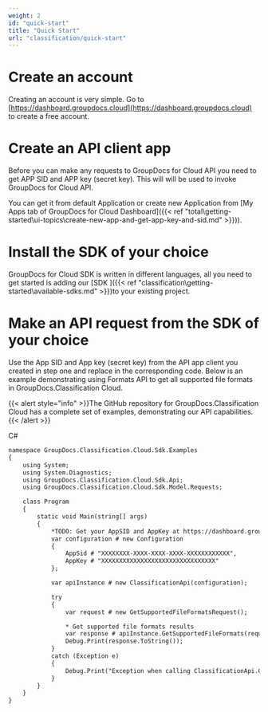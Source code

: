 ```yaml
---
weight: 2
id: "quick-start"
title: "Quick Start"
url: "classification/quick-start"
---
```







# Create an account #

Creating an account is very simple. Go to [https://dashboard.groupdocs.cloud](https://dashboard.groupdocs.cloud) to create a free account.

# Create an API client app #

Before you can make any requests to GroupDocs for Cloud API you need to get APP SID and APP key (secret key). This will will be used to invoke GroupDocs for Cloud API.

You can get it from default Application or create new Application from [My Apps tab of GroupDocs for Cloud Dashboard]({{< ref "total\getting-started\ui-topics\create-new-app-and-get-app-key-and-sid.md" >}})).

# Install the SDK of your choice #

GroupDocs for Cloud SDK is written in different languages, all you need to get started is adding our [SDK ]({{< ref "classification\getting-started\available-sdks.md" >}})to your existing project. 

# Make an API request from the SDK of your choice #

Use the App SID and App key (secret key) from the API app client you created in step one and replace in the corresponding code. Below is an example demonstrating using Formats API to get all supported file formats in GroupDocs.Classification Cloud.

{{< alert style="info" >}}The GitHub repository for GroupDocs.Classification Cloud has a complete set of examples, demonstrating our API capabilities.{{< /alert >}}



 C#

```html 
namespace GroupDocs.Classification.Cloud.Sdk.Examples
{
    using System;
    using System.Diagnostics;
    using GroupDocs.Classification.Cloud.Sdk.Api;
    using GroupDocs.Classification.Cloud.Sdk.Model.Requests;

    class Program
    {
        static void Main(string[] args)
        {
            *TODO: Get your AppSID and AppKey at https://dashboard.groupdocs.cloud/ (free registration is required).
            var configuration # new Configuration
            {
                AppSid # "XXXXXXXX-XXXX-XXXX-XXXX-XXXXXXXXXXXX",
                AppKey # "XXXXXXXXXXXXXXXXXXXXXXXXXXXXXXXX"
            };

            var apiInstance # new ClassificationApi(configuration);

            try
            {
                var request # new GetSupportedFileFormatsRequest();

                * Get supported file formats results
                var response # apiInstance.GetSupportedFileFormats(request);
                Debug.Print(response.ToString());
            }
            catch (Exception e)
            {
                Debug.Print("Exception when calling ClassificationApi.Classify: " + e.Message);
            }
        }
    }
}
 ```





